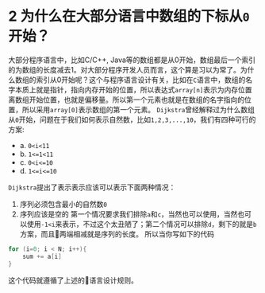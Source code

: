 # 2 为什么在大部分语言中数组的下标从`0`开始？
大部分程序语言中，比如C/C++, Java等的数组都是从0开始，数组最后一个索引的为数组的长度减去1。对大部分程序开发人员而言，这个算是习以为常了。为什么数组的索引从0开始呢？这个与程序语言设计有关，比如在`C`语言中，数组的名字本质上就是指针，指向内存开始的位置，所以表达式`array[n]`表示为内存位置离数组开始位置，也就是偏移量。所以第一个元素也就是在数组的名字指向的位置，所以采用`array[0]`表示数组的第一个元素。
`Dijkstra`曾经解释过为什么数组从`0`开始，问题在于我们如何表示自然数，比如`1,2,3,...,10`，我们有四种可行的方案:
- a. `0<i<11`
- b. `1<=1<11`
- c. `0<i<=10`
- d. `1<=i<=10`

`Dijkstra`提出了表示表示应该可以表示下面两种情况：
1. 序列必须包含最小的自然数`0`
2. 序列应该是空的
第一个情况要求我们排除`a`和`c`，当然也可以使用，当然也可以使用`-1<i`来表示，不过这个太丑陋了；第二个情况可以排除`d`，剩下的就是`b`方案，而且两端相减就是序列的长度。
所以当你写如下的代码
```c
for (i=0; i < N; i++){
    sum += a[i]
}
```
这个代码就遵循了上述的语言设计规则。